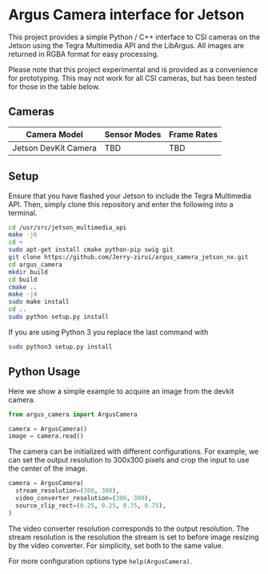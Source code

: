 Argus Camera interface for Jetson
=================================

This project provides a simple Python / C++ interface to CSI cameras on the Jetson using
the Tegra Multimedia API and the LibArgus.  All images are returned in RGBA format for easy processing.

Please note that this project experimental and is provided as a convenience for prototyping.  This may not work for all CSI cameras, but has been tested for those in the table below.  

Cameras
-------

| Camera Model         | Sensor Modes | Frame Rates |
|----------------------|--------------|-------------|
| Jetson DevKit Camera |  TBD         |  TBD        |

Setup
-----

Ensure that you have flashed your Jetson to include the Tegra Multimedia API. Then, simply clone this repository and enter the following into a terminal.

```bash
cd /usr/src/jetson_multimedia_api
make -j6
cd ~
sudo apt-get install cmake python-pip swig git
git clone https://github.com/Jerry-zirui/argus_camera_jetson_nx.git
cd argus_camera
mkdir build
cd build
cmake ..
make -j4
sudo make install
cd ..
sudo python setup.py install
```

If you are using Python 3 you replace the last command with

```bash
sudo python3 setup.py install
```

Python Usage
------------

Here we show a simple example to acquire an image from the devkit camera.

```python
from argus_camera import ArgusCamera

camera = ArgusCamera()
image = camera.read()
```

The camera can be initialized with different configurations.  For example,
we can set the output resolution to 300x300 pixels and crop the input to use
the center of the image.

```python
camera = ArgusCamera(
  stream_resolution=(300, 300),
  video_converter_resolution=(300, 300), 
  source_clip_rect=(0.25, 0.25, 0.75, 0.75),
)
```

The video converter resolution corresponds to the output resolution.  The stream resolution
is the resolution the stream is set to before image resizing by the video converter.  For
simplicity, set both to the same value.

For more configuration options type ``help(ArgusCamera)``.

